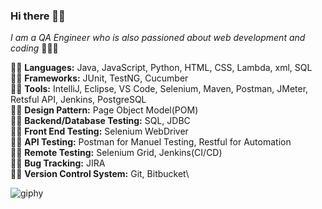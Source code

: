 ### Hi there 👋🏻

_I am a QA Engineer who is also passioned about web development and coding_ 👩🏻‍💻

:woman_cartwheeling: **Languages:** Java, JavaScript, Python, HTML, CSS, Lambda, xml, SQL\
:lotus_position_woman: **Frameworks:** JUnit, TestNG, Cucumber\
:biking_woman: **Tools:** IntelliJ, Eclipse, VS Code, Selenium, Maven, Postman, JMeter, Retsful API, Jenkins, PostgreSQL\
:weight_lifting_woman: **Design Pattern:** Page Object Model(POM)\
:golfing_woman: **Backend/Database Testing:** SQL, JDBC\
:woman_cartwheeling: **Front End Testing:** Selenium WebDriver\
:lotus_position_woman: **API Testing:** Postman for Manuel Testing, Restful for Automation\
:biking_woman: **Remote Testing:** Selenium Grid, Jenkins(CI/CD)\
:lotus_position_woman: **Bug Tracking:** JIRA\
:woman_cartwheeling: **Version Control System:** Git, Bitbucket\ 

![giphy](https://user-images.githubusercontent.com/60116628/131928939-2bd76f2a-1270-4f65-b089-9ef13016b6c9.gif)
